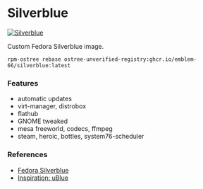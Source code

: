 # Silverblue

[![Silverblue](https://github.com/Emblem-66/Fedora-OSTree-Images/actions/workflows/build.yml/badge.svg)](https://github.com/Emblem-66/Fedora-OSTree-Images/actions/workflows/build.yml)

Custom Fedora Silverblue image.

``` shell
rpm-ostree rebase ostree-unverified-registry:ghcr.io/emblem-66/silverblue:latest
```
### Features
- automatic updates
- virt-manager, distrobox
- flathub
- GNOME tweaked
- mesa freeworld, codecs, ffmpeg
- steam, heroic, bottles, system76-scheduler

### References
- [Fedora Silverblue](https://fedoraproject.org/silverblue)
- [Inspiration: uBlue](https://github.com/ublue-os)
